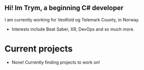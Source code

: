 ## Hi! Im Trym, a beginning C# developer

I am currently working for Vestfold og Telemark County, in Norway.
  - Interests include Beat Saber, XR, DevOps and so much more.

# Current projects
  - None! Currently finding projects to work on!
  
<!---
tstab/tstab is a ✨ special ✨ repository because its `README.md` (this file) appears on your GitHub profile.
You can click the Preview link to take a look at your changes.
--->
